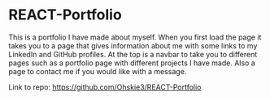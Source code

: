 # REACT-Portfolio


This is a portfolio I have made about myself. When you first load the page it takes you to a page that gives information about me with some links to my LinkedIn and GitHub profiles. At the top is a navbar to take you to different pages such as a portfolio page with different projects I have made. Also a page to contact me if you would like with a message. 


Link to repo:
https://github.com/Ohskie3/REACT-Portfolio